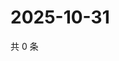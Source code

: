 # 2025-10-31

共 0 条

<!-- BEGIN ZHIHUVIDEO -->
<!-- 最后更新时间 Fri Oct 31 2025 23:10:26 GMT+0800 (China Standard Time) -->

<!-- END ZHIHUVIDEO -->

